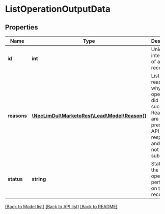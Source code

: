 # ListOperationOutputData

## Properties

Name | Type | Description | Notes
------------ | ------------- | ------------- | -------------
**id** | **int** | Unique integer id of a lead record |
**reasons** | [**\NecLimDul\MarketoRest\Lead\Model\Reason[]**](Reason.md) | List of reasons why an operation did not succeed.  Reasons are only present in API responses and should not be submitted | [optional]
**status** | **string** | Status of the operation performed on the record | [optional]

[[Back to Model list]](../../README.md#models) [[Back to API list]](../../README.md#endpoints) [[Back to README]](../../README.md)
